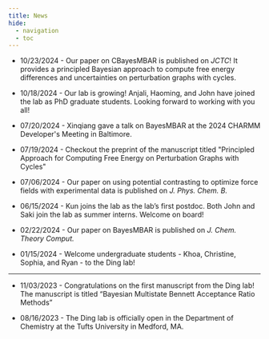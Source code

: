 ```yaml
---
title: News
hide:
  - navigation
  - toc
---
```


- 10/23/2024 - Our paper on CBayesMBAR is published on *JCTC*! It provides a principled Bayesian approach to compute free energy differences and uncertainties on perturbation graphs with cycles.

- 10/18/2024 - Our lab is growing! Anjali, Haoming, and John have joined the lab as PhD graduate students. Looking forward to working with you all!

- 07/20/2024 - Xinqiang gave a talk on BayesMBAR at the 2024 CHARMM Developer's Meeting in Baltimore. 

- 07/19/2024 - Checkout the preprint of the manuscript titled "Principled Approach for Computing Free Energy on Perturbation Graphs with Cycles"

- 07/06/2024 - Our paper on using potential contrasting to optimize force fields with experimental data is published on *J. Phys. Chem. B.*

- 06/15/2024 - Kun joins the lab as the lab’s first postdoc. Both John and Saki join the lab as summer interns. Welcome on board!

- 02/22/2024 - Our paper on BayesMBAR is published on *J. Chem. Theory Comput.*

- 01/15/2024 - Welcome undergraduate students - Khoa, Christine, Sophia, and Ryan - to the Ding lab! 

---

- 11/03/2023 - Congratulations on the first manuscript from the Ding lab! The manuscript is titled “Bayesian Multistate Bennett Acceptance Ratio Methods”

- 08/16/2023 - The Ding lab is officially open in the Department of Chemistry at the Tufts University in Medford, MA.